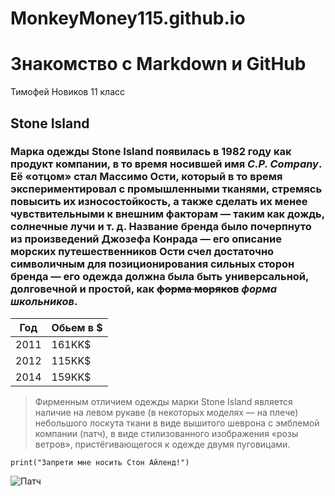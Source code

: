 # MonkeyMoney115.github.io
# Знакомство с Markdown и GitHub
Тимофей Новиков 11 класс



## Stone Island

### Марка одежды Stone Island появилась в 1982 году как продукт компании, в то время носившей имя _C.P. Company_. Её «отцом» стал Массимо Ости, который в то время экспериментировал с промышленными тканями, стремясь повысить их износостойкость, а также сделать их менее чувствительными к внешним факторам — таким как дождь, солнечные лучи и т. д. Название бренда было почерпнуто из произведений Джозефа Конрада — его описание морских путешественников Ости счел достаточно символичным для позиционирования сильных сторон бренда — его одежда должна была быть универсальной, долговечной и простой, как ~~форма моряков~~ *форма школьников*.

| Год      | Обьем в $|
|----------|----------|
| 2011     | 161KK$   |
| 2012     | 115KK$   |
| 2014     | 159KK$   |

>Фирменным отличием одежды марки Stone Island является наличие на левом рукаве (в некоторых моделях — на плече) небольшого лоскута ткани в виде вышитого шеврона с эмблемой компании (патч), в виде стилизованного изображения «розы ветров», пристёгивающегося к одежде двумя пуговицами.

`print("Запрети мне носить Стон Айленд!")`

![Патч]([https://commons.wikimedia.org/wiki/File:Stone_Island.jpg?uselang=ru](https://avatars.mds.yandex.net/i?id=30143303c16bc827896b3e7a6d43e202_l-10229063-images-thumbs&n=13))
